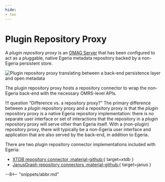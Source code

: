 ```yaml
---
hide:
- toc
---
```


<!-- SPDX-License-Identifier: CC-BY-4.0 -->
<!-- Copyright Contributors to the Egeria project. -->

# Plugin Repository Proxy

A *plugin repository proxy* is an [OMAG Server](./concepts/omag-server) that has been configured to act as a pluggable, native Egeria metadata repository backed by a non-Egeria persistent store.

![Plugin repository proxy translating between a back-end persistence layer and open metadata](plugin-repository-proxy.svg)

The plugin repository proxy hosts a repository connector to wrap the non-Egeria back-end with the necessary OMRS-level APIs.

!!! question "Difference vs. a repository proxy?"
    The primary difference between a *plugin* repository proxy and a repository proxy is that the *plugin* repository proxy is a native Egeria repository implementation: there is no separate user interface or set of interactions that the repository in a *plugin* repository proxy will serve other than Egeria itself. With a (non-plugin) repository proxy, there will typically be a non-Egeria user interface and application that are also served by the back-end, in addition to Egeria.

There are two plugin repository connector implementations included with Egeria:

- [XTDB repository connector :material-github:](https://github.com/odpi/egeria-connector-xtdb){ target=xtdb }
- [JanusGraph repository connectors :material-github:](https://github.com/odpi/egeria/tree/master/open-metadata-implementation/adapters/open-connectors/repository-services-connectors/open-metadata-collection-store-connectors/graph-repository-connector){ target=janus }

--8<-- "snippets/abbr.md"
